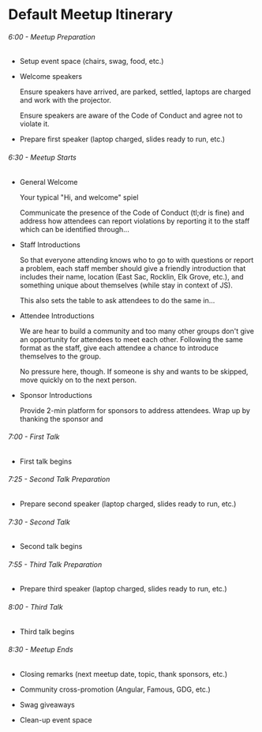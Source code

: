# Default Meetup Itinerary

###### 6:00 - Meetup Preparation

* Setup event space (chairs, swag, food, etc.)

* Welcome speakers

  Ensure speakers have arrived, are parked, settled, laptops are charged and
  work with the projector.

  Ensure speakers are aware of the Code of Conduct and agree not to violate it.

* Prepare first speaker (laptop charged, slides ready to run, etc.)

###### 6:30 - Meetup Starts

* General Welcome

  Your typical "Hi, and welcome" spiel

  Communicate the presence of the Code of Conduct (tl;dr is fine) and address
  how attendees can report violations by reporting it to the staff which can
  be identified through...

* Staff Introductions

  So that everyone attending knows who to go to with questions or report a
  problem, each staff member should give a friendly introduction that includes
  their name, location (East Sac, Rocklin, Elk Grove, etc.), and something
  unique about themselves (while stay in context of JS).

  This also sets the table to ask attendees to do the same in...

* Attendee Introductions

  We are hear to build a community and too many other groups don't give an
  opportunity for attendees to meet each other. Following the same format as
  the staff, give each attendee a chance to introduce themselves to the group.

  No pressure here, though. If someone is shy and wants to be skipped, move
  quickly on to the next person.

* Sponsor Introductions

  Provide 2-min platform for sponsors to address attendees. Wrap up by thanking
  the sponsor and 

###### 7:00 - First Talk

* First talk begins

###### 7:25 - Second Talk Preparation

* Prepare second speaker (laptop charged, slides ready to run, etc.)

###### 7:30 - Second Talk

* Second talk begins

###### 7:55 - Third Talk Preparation

* Prepare third speaker (laptop charged, slides ready to run, etc.)

###### 8:00 - Third Talk

* Third talk begins

###### 8:30 - Meetup Ends

* Closing remarks (next meetup date, topic, thank sponsors, etc.)

* Community cross-promotion (Angular, Famous, GDG, etc.)

* Swag giveaways

* Clean-up event space
